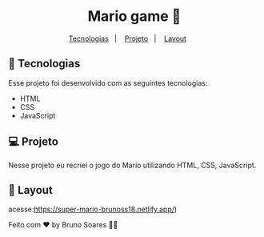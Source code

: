 <h1 align="center">
 Mario game 🍄

</h1>


<p align="center">
  <a href="#-tecnologias">Tecnologias</a>&nbsp;&nbsp;&nbsp;|&nbsp;&nbsp;&nbsp;
   <a href="#-projeto">Projeto</a>&nbsp;&nbsp;&nbsp;|&nbsp;&nbsp;&nbsp;
  <a href="#-layout">Layout</a>&nbsp;&nbsp;&nbsp; &nbsp;&nbsp;&nbsp;
  
  
</p>







## 🚀 Tecnologias

Esse projeto foi desenvolvido com as seguintes tecnologias:

- HTML
- CSS
- JavaScript



## 💻 Projeto
Nesse projeto eu recriei o jogo do Mario  utilizando HTML, CSS, JavaScript.


## 🔖 Layout
  acesse:https://super-mario-brunoss18.netlify.app/)

Feito com ♥ by Bruno Soares 👋🏽
